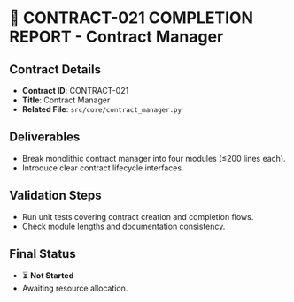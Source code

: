 # 🎯 CONTRACT-021 COMPLETION REPORT - Contract Manager

## Contract Details
- **Contract ID**: CONTRACT-021
- **Title**: Contract Manager
- **Related File**: `src/core/contract_manager.py`

## Deliverables
- Break monolithic contract manager into four modules (≤200 lines each).
- Introduce clear contract lifecycle interfaces.

## Validation Steps
- Run unit tests covering contract creation and completion flows.
- Check module lengths and documentation consistency.

## Final Status
- ⏳ **Not Started**
- Awaiting resource allocation.
